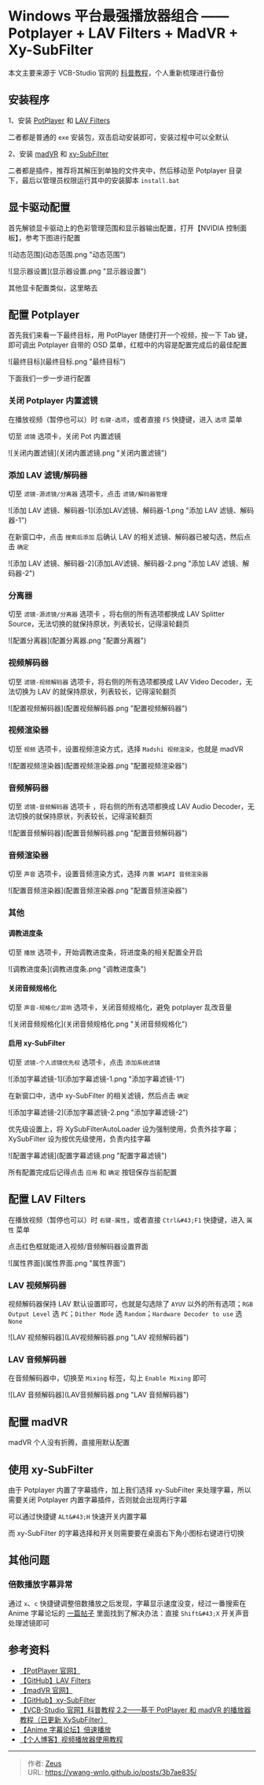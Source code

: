 # Windows 平台最强播放器组合 —— Potplayer &#43; LAV Filters &#43; MadVR &#43; Xy-SubFilter


本文主要来源于 VCB-Studio 官网的 [科普教程](https://vcb-s.com/archives/7228)，个人重新梳理进行备份

## 安装程序

1、安装 [PotPlayer](https://potplayer.daum.net/) 和 [LAV Filters](https://github.com/Nevcairiel/LAVFilters/releases)

二者都是普通的 `exe` 安装包，双击启动安装即可，安装过程中可以全默认

2、安装 [madVR](http://madvr.com/) 和 [xy-SubFilter](https://github.com/Cyberbeing/xy-VSFilter/releases)

二者都是插件，推荐将其解压到单独的文件夹中，然后移动至 Potplayer 目录下，最后以管理员权限运行其中的安装脚本 `install.bat`

## 显卡驱动配置

首先解锁显卡驱动上的色彩管理范围和显示器输出配置，打开【NVIDIA 控制面板】，参考下图进行配置

![动态范围](动态范围.png &#34;动态范围&#34;)

![显示器设置](显示器设置.png &#34;显示器设置&#34;)

其他显卡配置类似，这里略去

## 配置 Potplayer

首先我们来看一下最终目标，用 PotPlayer 随便打开一个视频，按一下 Tab 键，即可调出 Potplayer 自带的 OSD 菜单，红框中的内容是配置完成后的最佳配置

![最终目标](最终目标.png &#34;最终目标&#34;)

下面我们一步一步进行配置

### 关闭 Potplayer 内置滤镜

在播放视频（暂停也可以）时 `右键-选项`，或者直接 `F5` 快捷键，进入 `选项` 菜单

切至 `滤镜` 选项卡，关闭 Pot 内置滤镜

![关闭内置滤镜](关闭内置滤镜.png &#34;关闭内置滤镜&#34;)

### 添加 LAV 滤镜/解码器

切至 `滤镜-源滤镜/分离器` 选项卡，点击 `滤镜/解码器管理`

![添加 LAV 滤镜、解码器-1](添加LAV滤镜、解码器-1.png &#34;添加 LAV 滤镜、解码器-1&#34;)

在新窗口中，点击 `搜索后添加` 后确认 LAV 的相关滤镜、解码器已被勾选，然后点击 `确定`

![添加 LAV 滤镜、解码器-2](添加LAV滤镜、解码器-2.png &#34;添加 LAV 滤镜、解码器-2&#34;)

### 分离器

切至 `滤镜-源滤镜/分离器` 选项卡 ，将右侧的所有选项都换成 LAV Splitter Source，无法切换的就保持原状，列表较长，记得滚轮翻页

![配置分离器](配置分离器.png &#34;配置分离器&#34;)

### 视频解码器

切至 `滤镜-视频解码器` 选项卡，将右侧的所有选项都换成 LAV Video Decoder，无法切换为 LAV 的就保持原状，列表较长，记得滚轮翻页

![配置视频解码器](配置视频解码器.png &#34;配置视频解码器&#34;)

### 视频渲染器

切至 `视频` 选项卡，设置视频渲染方式，选择 `Madshi 视频渲染`，也就是 madVR

![配置视频渲染器](配置视频渲染器.png &#34;配置视频渲染器&#34;)

### 音频解码器

切至 `滤镜-音频解码器` 选项卡 ，将右侧的所有选项都换成 LAV Audio Decoder，无法切换的就保持原状，列表较长，记得滚轮翻页

![配置音频解码器](配置音频解码器.png &#34;配置音频解码器&#34;)

### 音频渲染器

切至 `声音` 选项卡，设置音频渲染方式，选择 `内置 WSAPI 音频渲染器`

![配置音频渲染器](配置音频渲染器.png &#34;配置音频渲染器&#34;)

### 其他

#### 调教进度条

切至 `播放` 选项卡，开始调教进度条，将进度条的相关配置全开启

![调教进度条](调教进度条.png &#34;调教进度条&#34;)

#### 关闭音频规格化

切至 `声音-规格化/混响` 选项卡，关闭音频规格化，避免 potplayer 乱改音量

![关闭音频规格化](关闭音频规格化.png &#34;关闭音频规格化&#34;)

#### 启用 xy-SubFilter

切至 `滤镜-个人滤镜优先权` 选项卡，点击 `添加系统滤镜`

![添加字幕滤镜-1](添加字幕滤镜-1.png &#34;添加字幕滤镜-1&#34;)

在新窗口中，选中 xy-SubFilter 的相关滤镜，然后点击 `确定`

![添加字幕滤镜-2](添加字幕滤镜-2.png &#34;添加字幕滤镜-2&#34;)

优先级设置上，将 XySubFilterAutoLoader 设为强制使用，负责外挂字幕； XySubFilter 设为按优先级使用，负责内挂字幕

![配置字幕滤镜](配置字幕滤镜.png &#34;配置字幕滤镜&#34;)

所有配置完成后记得点击 `应用` 和 `确定` 按钮保存当前配置

## 配置 LAV Filters

在播放视频（暂停也可以）时 `右键-属性`，或者直接 `Ctrl&#43;F1` 快捷键，进入 `属性` 菜单

点击红色框就能进入视频/音频解码器设置界面

![属性界面](属性界面.png &#34;属性界面&#34;)

### LAV 视频解码器

视频解码器保持 LAV 默认设置即可，也就是勾选除了 `AYUV` 以外的所有选项；`RGB Output Level` 选 `PC`；`Dither Mode` 选 `Random`；`Hardware Decoder to use` 选 `None`

![LAV 视频解码器](LAV视频解码器.png &#34;LAV 视频解码器&#34;)

### LAV 音频解码器

在音频解码器中，切换至 `Mixing` 标签，勾上 `Enable Mixing` 即可

![LAV 音频解码器](LAV音频解码器.png &#34;LAV 音频解码器&#34;)

## 配置 madVR

madVR 个人没有折腾，直接用默认配置

## 使用 xy-SubFilter

由于 Potplayer 内置了字幕插件，加上我们选择 xy-SubFilter 来处理字幕，所以需要关闭 Potplayer 内置字幕插件，否则就会出现两行字幕

可以通过快捷键 `ALt&#43;H` 快速开关内置字幕

而 xy-SubFilter 的字幕选择和开关则需要要在桌面右下角小图标右键进行切换

## 其他问题

### 倍数播放字幕异常

通过 `x`、`c` 快捷键调整倍数播放之后发现，字幕显示速度没变，经过一番搜索在 Anime 字幕论坛的 [一篇帖子](https://bbs.acgrip.com/thread-5842-2-1.html) 里面找到了解决办法：直接 `Shift&#43;X` 开关声音处理滤镜即可

## 参考资料

- [【PotPlayer 官网】](https://potplayer.daum.net/)
- [【GitHub】LAV Filters](https://github.com/Nevcairiel/LAVFilters/releases)
- [【madVR 官网】](http://madvr.com/)
- [【GitHub】xy-SubFilter](https://github.com/Cyberbeing/xy-VSFilter/releases)
- [【VCB-Studio 官网】科普教程 2.2——基于 PotPlayer 和 madVR 的播放器教程（已更新 XySubFilter）](https://vcb-s.com/archives/7228)
- [【Anime 字幕论坛】倍速播放](https://bbs.acgrip.com/thread-5842-2-1.html)
- [【个人博客】视频播放器使用教程](https://aceclee.art/archives/331)


---

> 作者: [Zeus](https://github.com/ywang-wnlo)  
> URL: https://ywang-wnlo.github.io/posts/3b7ae835/  

